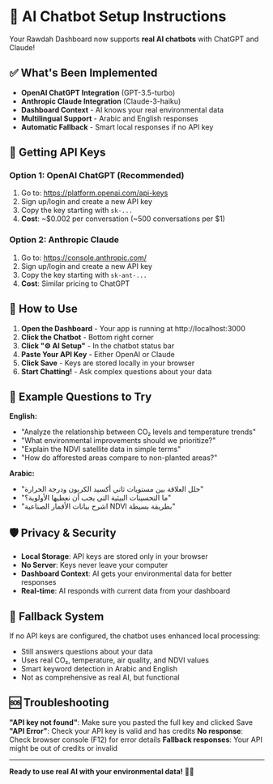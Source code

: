 # 🤖 AI Chatbot Setup Instructions

Your Rawdah Dashboard now supports **real AI chatbots** with ChatGPT and Claude!

## ✅ What's Been Implemented

- **OpenAI ChatGPT Integration** (GPT-3.5-turbo)
- **Anthropic Claude Integration** (Claude-3-haiku)  
- **Dashboard Context** - AI knows your real environmental data
- **Multilingual Support** - Arabic and English responses
- **Automatic Fallback** - Smart local responses if no API key

## 🔑 Getting API Keys

### Option 1: OpenAI ChatGPT (Recommended)
1. Go to: https://platform.openai.com/api-keys
2. Sign up/login and create a new API key
3. Copy the key starting with `sk-...`
4. **Cost**: ~$0.002 per conversation (~500 conversations per $1)

### Option 2: Anthropic Claude
1. Go to: https://console.anthropic.com/
2. Sign up/login and create a new API key  
3. Copy the key starting with `sk-ant-...`
4. **Cost**: Similar pricing to ChatGPT

## 🚀 How to Use

1. **Open the Dashboard** - Your app is running at http://localhost:3000
2. **Click the Chatbot** - Bottom right corner
3. **Click "⚙️ AI Setup"** - In the chatbot status bar
4. **Paste Your API Key** - Either OpenAI or Claude
5. **Click Save** - Keys are stored locally in your browser
6. **Start Chatting!** - Ask complex questions about your data

## 💬 Example Questions to Try

**English:**
- "Analyze the relationship between CO₂ levels and temperature trends"
- "What environmental improvements should we prioritize?"
- "Explain the NDVI satellite data in simple terms"
- "How do afforested areas compare to non-planted areas?"

**Arabic:**
- "حلل العلاقة بين مستويات ثاني أكسيد الكربون ودرجة الحرارة"
- "ما التحسينات البيئية التي يجب أن نعطيها الأولوية؟"
- "اشرح بيانات الأقمار الصناعية NDVI بطريقة بسيطة"

## 🛡️ Privacy & Security

- **Local Storage**: API keys are stored only in your browser
- **No Server**: Keys never leave your computer
- **Dashboard Context**: AI gets your environmental data for better responses
- **Real-time**: AI responds with current data from your dashboard

## 🔄 Fallback System

If no API keys are configured, the chatbot uses enhanced local processing:
- Still answers questions about your data
- Uses real CO₂, temperature, air quality, and NDVI values
- Smart keyword detection in Arabic and English
- Not as comprehensive as real AI, but functional

## 🆘 Troubleshooting

**"API key not found"**: Make sure you pasted the full key and clicked Save
**"API Error"**: Check your API key is valid and has credits
**No response**: Check browser console (F12) for error details
**Fallback responses**: Your API might be out of credits or invalid

---

**Ready to use real AI with your environmental data!** 🌱🤖